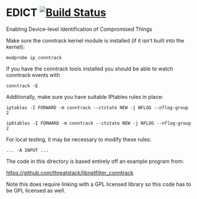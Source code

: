 EDICT [![Build Status](https://travis-ci.org/jameshloving/edict.svg?branch=master)](https://travis-ci.org/jameshloving/edict)
=====
Enabling Device-level Identification of Compromised Things

Make sure the conntrack kernel module is installed (if it isn't built into the kernel):

   `modprobe ip_conntrack`

If you have the conntrack tools installed you should be able to watch conntrack events with

   `conntrack -E`

Additionally, make sure you have suitable IPtables rules in place:

   `iptables -I FORWARD -m conntrack --ctstate NEW -j NFLOG --nflog-group 2`
   
   `ip6tables -I FORWARD -m conntrack --ctstate NEW -j NFLOG --nflog-group 2`

For local testing, it may be necessary to modify these rules:

   `... -A INPUT ...`

The code in this directory is based entirely off an example program from:

https://github.com/threatstack/libnetfilter_conntrack

Note this does require linking with a GPL licensed library so this code has to be GPL licensed as well.




